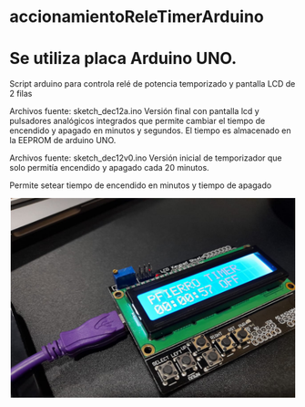 # accionamientoReleTimerArduino
# Se utiliza placa Arduino UNO.
Script arduino para controla relé de potencia temporizado y pantalla LCD de 2 filas

Archivos fuente: sketch_dec12a.ino
Versión final con pantalla lcd y pulsadores analógicos integrados que permite cambiar el tiempo de encendido y apagado en minutos y segundos.
El tiempo es almacenado en la EEPROM de arduino UNO.

Archivos fuente: sketch_dec12v0.ino
Versión inicial de temporizador que solo permitía encendido y apagado cada 20 minutos.

Permite setear tiempo de encendido en minutos y tiempo de apagado
<p align="center">
<img  src="https://github.com/pablofierrovallejos/accionamientoReleTimerArduino/blob/timercontecladointegrado/timer1.jpeg"  width= "500"  height="350"/>
</p>
